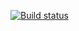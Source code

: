 [![Build status](https://ci.appveyor.com/api/projects/status/ujtf2pcyvcr7xjil/branch/main?svg=true)](https://ci.appveyor.com/project/Yanius27/testing/branch/main)